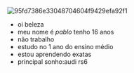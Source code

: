 ![95fd7386e33048704604f9429efa92f1](https://github.com/user-attachments/assets/4a5d804e-831f-43c0-b747-9b283b57e632)

 
 
- oi beleza 
- meu nome é *pablo* tenho 16 anos 
- não trabalho 
- estudo no 1 ano do ensino médio 
- estou aprendendo exatas 
- principal sonho:audi rs6 
